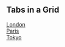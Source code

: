 <html>
<title>W3.CSS</title>
<meta name="viewport" content="width=device-width, initial-scale=1">
<link rel="stylesheet" href="https://www.w3schools.com/w3css/4/w3.css">
<body>

<div class="w3-container">
  <h2>Tabs in a Grid</h2>

  <div class="w3-row">
    <a href="javascript:void(0)" onclick="openCity(event, 'London');">
      <div class="w3-third tablink w3-bottombar w3-hover-light-grey w3-padding">London</div>
    </a>
    <a href="javascript:void(0)" onclick="openCity(event, 'Paris');">
      <div class="w3-third tablink w3-bottombar w3-hover-light-grey w3-padding">Paris</div>
    </a>
    <a href="javascript:void(0)" onclick="openCity(event, 'Tokyo');">
      <div class="w3-third tablink w3-bottombar w3-hover-light-grey w3-padding">Tokyo</div>
    </a>
  </div>

  <div id="London" class="w3-container city" style="display:none">
    <h2>London</h2>
    <p>London is the capital city of England.</p>
  </div>

  <div id="Paris" class="w3-container city" style="display:none">
    <h2>Paris</h2>
    <p>Paris is the capital of France.</p> 
  </div>

  <div id="Tokyo" class="w3-container city" style="display:none">
    <h2>Tokyo</h2>
    <p>Tokyo is the capital of Japan.</p>
  </div>
</div>

<script>
function openCity(evt, cityName) {
  var i, x, tablinks;
  x = document.getElementsByClassName("city");
  for (i = 0; i < x.length; i++) {
    x[i].style.display = "none";
  }
  tablinks = document.getElementsByClassName("tablink");
  for (i = 0; i < x.length; i++) {
    tablinks[i].className = tablinks[i].className.replace(" w3-border-red", "");
  }
  document.getElementById(cityName).style.display = "block";
  evt.currentTarget.firstElementChild.className += " w3-border-red";
}
</script>

</body>
</html>
